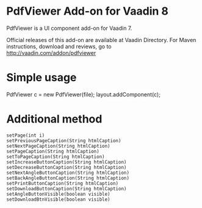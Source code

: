 # PdfViewer Add-on for Vaadin 8

PdfViewer is a UI component add-on for Vaadin 7.

Official releases of this add-on are available at Vaadin Directory. For Maven instructions, download and reviews, go to http://vaadin.com/addon/pdfviewer

# Simple usage

 PdfViewer c = new PdfViewer(file);
 layout.addComponent(c);
 
# Additional method

	setPage(int i)
	setPreviousPageCaption(String htmlCaption)
	setNextPageCaption(String htmlCaption)
	setPageCaption(String htmlCaption)
	setToPageCaption(String htmlCaption)
	setIncreaseButtonCaption(String htmlCaption)
	setDecreaseButtonCaption(String htmlCaption)
	setNextAngleButtonCaption(String htmlCaption)
	setBackAngleButtonCaption(String htmlCaption)	
	setPrintButtonCaption(String htmlCaption)
	setDownloadButtonCaption(String htmlCaption) 
	setAngleButtonVisible(boolean visible)
	setDownloadBtnVisible(boolean visible)
